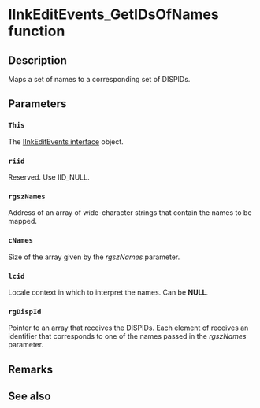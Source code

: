 # IInkEditEvents_GetIDsOfNames function

## Description

Maps a set of names to a corresponding set of DISPIDs.

## Parameters

### `This`

The [IInkEditEvents interface](https://learn.microsoft.com/windows/win32/api/inked/nn-inked-_iinkeditevents) object.

### `riid`

Reserved. Use IID_NULL.

### `rgszNames`

Address of an array of wide-character strings that contain the names to be mapped.

### `cNames`

Size of the array given by the *rgszNames* parameter.

### `lcid`

Locale context in which to interpret the names. Can be **NULL**.

### `rgDispId`

Pointer to an array that receives the DISPIDs. Each element of receives an identifier that corresponds to one of the names passed in the *rgszNames* parameter.

## Remarks

## See also